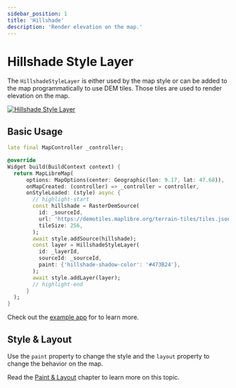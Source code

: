 ```yaml
---
sidebar_position: 1
title: 'Hillshade'
description: 'Render elevation on the map.'
---
```


# Hillshade Style Layer

The `HillshadeStyleLayer` is either used by the map style or can be added to the map
programmatically to use DEM tiles. Those tiles are used to render elevation on 
the map.

[![Hillshade Style Layer](/img/layers/hillshade_layer.jpg)](/demo/#/style-layers/hillshade)

## Basic Usage

```dart
late final MapController _controller;

@override
Widget build(BuildContext context) {
  return MapLibreMap(
      options: MapOptions(center: Geographic(lon: 9.17, lat: 47.68)),
      onMapCreated: (controller) => _controller = controller,
      onStyleLoaded: (style) async {
        // highlight-start
        const hillshade = RasterDemSource(
          id: _sourceId,
          url: 'https://demotiles.maplibre.org/terrain-tiles/tiles.json',
          tileSize: 256,
        );
        await style.addSource(hillshade);
        const layer = HillshadeStyleLayer(
          id: _layerId,
          sourceId: _sourceId,
          paint: {'hillshade-shadow-color': '#473B24'},
        );
        await style.addLayer(layer);
        // highlight-end
      }
  );
}
```

Check out
the [example app](https://github.com/josxha/flutter-maplibre/blob/main/example/lib/layers_circle_page.dart)
for to learn more.

## Style & Layout

Use the `paint` property to change the style and the `layout`
property to change the behavior on the map.

Read the [Paint & Layout](./paint-and-layout) chapter to learn more on this
topic. 